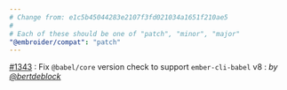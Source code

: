 ```yaml
---
# Change from: e1c5b45044283e2107f3fd021034a1651f210ae5
#
# Each of these should be one of "patch", "minor", "major"
"@embroider/compat": "patch"
---
```


[#1343](https://github.com/embroider-build/embroider/pull/1343) : Fix `@babel/core` version check to support `ember-cli-babel` v8 : _by [@bertdeblock](https://github.com/bertdeblock)_
